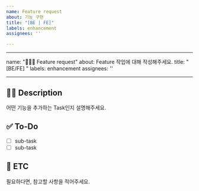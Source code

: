 ```yaml
---
name: Feature request
about: 기능 구현
title: "[BE | FE]"
labels: enhancement
assignees: ''

---
```


---
name: "👨🏻‍💻 Feature request"
about: Feature 작업에 대해 작성해주세요.
title: "[BE/FE] "
labels: enhancement
assignees: ''

---

## ✍🏻 Description

어떤 기능을 추가하는 Task인지  설명해주세요.

## ✅ To-Do

- [ ] sub-task
- [ ] sub-task

## 📨 ETC

필요하다면, 참고할 사항을 적어주세요.
